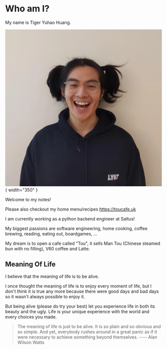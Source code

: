 # Who am I?

My name is Tiger Yuhao Huang.

![me](images/me.webp){ width="350" }

Welcome to my notes!

Please also checkout my home menu/recipes https://toucafe.uk

I am currently working as a python backend engineer at Saltus!

My biggest passions are
software engineering,
home cooking,
coffee brewing,
reading,
eating out,
boardgames, 
...

My dream is to open a cafe called "Tou", it sells Man Tou (Chinese steamed bun
with no filling), V60 coffee and Latte.

## Meaning Of Life

I believe that the meaning of life is to be alive.

I once thought the meaning of life is to enjoy every moment of life, but I
don't think it is true any more because there were good days and bad days so
it wasn't always possible to enjoy it.

But being alive (please do try your best) let you experience life in both its
beauty and the ugly. Life is your unique experience with the world and every
choices you made.

> The meaning of life is just to be alive. It is so plain and so obvious and
> so simple. And yet, everybody rushes around in a great panic as if it were
> necessary to achieve something beyond themselves.  ---- Alan Wilson Watts
